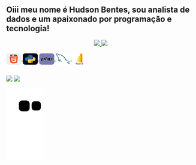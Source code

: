 ## Oiii meu nome é Hudson Bentes, sou analista de dados e um apaixonado por programação e tecnologia!
<div align="center">
  <a href="https://github.com/hudsoncbentes">
  <img height="180em" src="https://github-readme-stats.vercel.app/api?username=hudsoncbentes&show_icons=true&theme=dark&include_all_commits=true&count_private=true"/>
  <img height="180em" src="https://github-readme-stats.vercel.app/api/top-langs/?username=hudsoncbentes&layout=compact&langs_count=7&theme=dark"/>
</div>
<div style="display: inline_block"><br>
  <img align="center" alt="Rafa-HTML" height="30" width="40" src="https://github.com/hudsoncbentes/icons/blob/main/html.svg">
  <img align="center" alt="Rafa-CSS" height="30" width="40" src="https://github.com/hudsoncbentes/icons/blob/main/Python.svg">
  <img align="center" alt="Rafa-Python" height="30" width="40" src="https://github.com/hudsoncbentes/icons/blob/main/Php.svg">
  <img align="center" alt="Rafa-Python" height="30" width="40" src="https://github.com/hudsoncbentes/icons/blob/main/Type%3DDefault%20(1).svg">
  <img align="center" alt="Rafa-Python" height="30" width="40" src="https://github.com/hudsoncbentes/icons/blob/main/Microsoft-Power-BI-Symbol.png">
</div>
  
  ##
 
<div> 
  <a href = "mailto:hudsoncorreabentes@gmail.com"><img src="https://img.shields.io/badge/-Gmail-%23333?style=for-the-badge&logo=gmail&logoColor=white" target="_blank"></a>
  <a href="https://www.linkedin.com/in/hudson-corr%C3%AAa-bentes-78754bb9" target="_blank"><img src="https://img.shields.io/badge/-LinkedIn-%230077B5?style=for-the-badge&logo=linkedin&logoColor=white" target="_blank"></a> 
 
  ![Snake animation](https://github.com/rafaballerini/rafaballerini/blob/output/github-contribution-grid-snake.svg)
 
</div>
